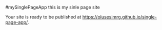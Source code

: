 #mySinglePageApp
this is my sinle page site

Your site is ready to be published at 
https://olusesimrg.github.io/single-page-app/.